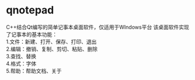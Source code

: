 # qnotepad
C++结合Qt编写的简单记事本桌面软件，仅适用于WIndows平台
该桌面软件实现了记事本的基本功能：  
1.文件：新建、打开、保存、打印、退出  
2.编辑：撤销、复制、剪切、粘贴、删除  
3.查找、替换  
4.格式：字体  
5.帮助：帮助文档、关于  

